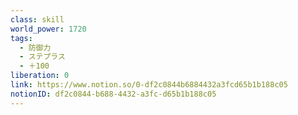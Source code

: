 ```yaml
---
class: skill
world_power: 1720
tags:
  - 防御力
  - ステプラス
  - ＋100
liberation: 0
link: https://www.notion.so/0-df2c0844b6884432a3fcd65b1b188c05
notionID: df2c0844-b688-4432-a3fc-d65b1b188c05
---
```

